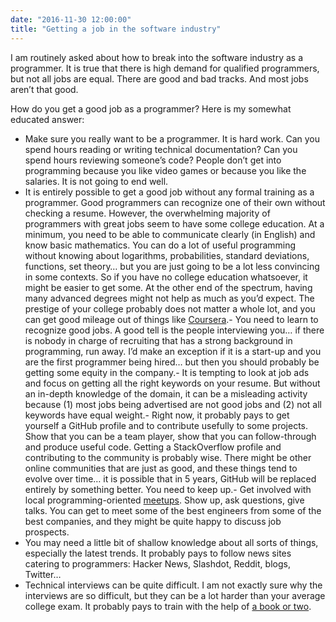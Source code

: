 ```yaml
---
date: "2016-11-30 12:00:00"
title: "Getting a job in the software industry"
---
```




I am routinely asked about how to break into the software industry as a programmer. It is true that there is high demand for qualified programmers, but not all jobs are equal. There are good and bad tracks. And most jobs aren&rsquo;t that good.

How do you get a good job as a programmer? Here is my somewhat educated answer:

- Make sure you really want to be a programmer. It is hard work. Can you spend hours reading or writing technical documentation? Can you spend hours reviewing someone&rsquo;s code? People don&rsquo;t get into programming because you like video games or because you like the salaries. It is not going to end well.
- It is entirely possible to get a good job without any formal training as a programmer. Good programmers can recognize one of their own without checking a resume. However, the overwhelming majority of programmers with great jobs seem to have some college education. At a minimum, you need to be able to communicate clearly (in English) and know basic mathematics. You can do a lot of useful programming without knowing about logarithms, probabilities, standard deviations, functions, set theory&hellip; but you are just going to be a lot less convincing in some contexts. So if you have no college education whatsoever, it might be easier to get some. At the other end of the spectrum, having many advanced degrees might not help as much as you&rsquo;d expect. The prestige of your college probably does not matter a whole lot, and you can get good mileage out of things like [Coursera](https://www.coursera.org/).- You need to learn to recognize good jobs. A good tell is the people interviewing you&hellip; if there is nobody in charge of recruiting that has a strong background in programming, run away. I&rsquo;d make an exception if it is a start-up and you are the first programmer being hired&hellip; but then you should probably be getting some equity in the company.- It is tempting to look at job ads and focus on getting all the right keywords on your resume. But without an in-depth knowledge of the domain, it can be a misleading activity because (1)&nbsp;most jobs being advertised are not good jobs and (2)&nbsp;not all keywords have equal weight.- Right now, it probably pays to get yourself a GitHub profile and to contribute usefully to some projects. Show that you can be a team player, show that you can follow-through and produce useful code. Getting a StackOverflow profile and contributing to the community is probably wise. There might be other online communities that are just as good, and these things tend to evolve over time&hellip; it is possible that in 5 years, GitHub will be replaced entirely by something better. You need to keep up.- Get involved with local programming-oriented [meetups](https://www.meetup.com/). Show up, ask questions, give talks. You can get to meet some of the best engineers from some of the best companies, and they might be quite happy to discuss job prospects.
- You may need a little bit of shallow knowledge about all sorts of things, especially the latest trends. It probably pays to follow news sites catering to programmers: Hacker News, Slashdot, Reddit, blogs, Twitter&hellip;
- Technical interviews can be quite difficult. I am not exactly sure why the interviews are so difficult, but they can be a lot harder than your average college exam. It probably pays to train with the help of [a book or two](https://www.amazon.ca/Cracking-Coding-Interview-Programming-Questions/dp/0984782850/).


